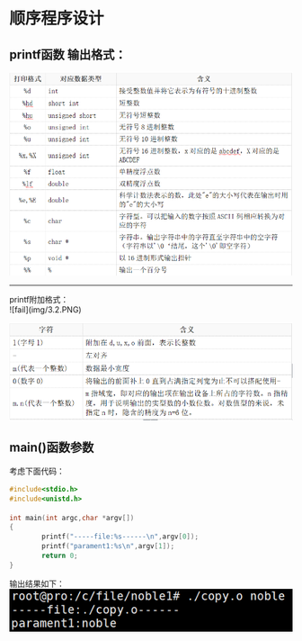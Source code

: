 # 顺序程序设计
## printf函数 输出格式：
![fail](img/3.4.PNG)<br>

<hr>
printf附加格式：<br>
![fail](img/3.2.PNG)<br>

![fail](img/3.5.PNG)<br>

## main()函数参数
考虑下面代码：<br>
```C
#include<stdio.h>
#include<unistd.h>

int main(int argc,char *argv[])
{
        printf("-----file:%s------\n",argv[0]);
        printf("parament1:%s\n",argv[1]);
        return 0;
}
```
输出结果如下：<br>
![fail](img/3.3.PNG)<br>
